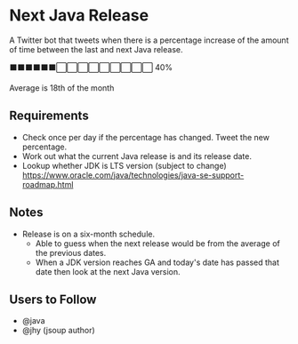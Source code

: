 # Next Java Release

A Twitter bot that tweets when there is a percentage increase
of the amount of time between the last and next Java release.

⬛⬛⬛⬛⬛⬛⬜⬜⬜⬜⬜⬜⬜⬜⬜ 40%

Average is 18th of the month

## Requirements

- Check once per day if the percentage has changed. Tweet the
  new percentage.
- Work out what the current Java release is and its release date.
- Lookup whether JDK is LTS version (subject to change)
  https://www.oracle.com/java/technologies/java-se-support-roadmap.html

## Notes

- Release is on a six-month schedule.
  - Able to guess when the next release would be from the average
    of the previous dates.
  - When a JDK version reaches GA and today's date has passed that
    date then look at the next Java version.
    
## Users to Follow

- @java
- @jhy (jsoup author)